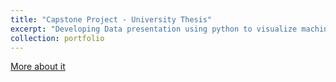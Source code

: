 ```yaml
---
title: "Capstone Project - University Thesis"
excerpt: "Developing Data presentation using python to visualize machine learning model, using backend PyQT for building the Apps<br/><img src='/images/PINTAR.png'>"
collection: portfolio
---
```


[More about it](https://dspace.uii.ac.id/handle/123456789/dspace.uii.ac.id/123456789/45791)
